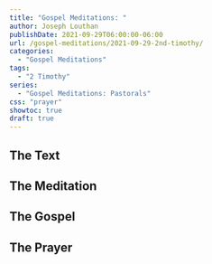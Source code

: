 ```yaml
---
title: "Gospel Meditations: "
author: Joseph Louthan
publishDate: 2021-09-29T06:00:00-06:00
url: /gospel-meditations/2021-09-29-2nd-timothy/
categories:
  - "Gospel Meditations"
tags:
  - "2 Timothy"
series:
  - "Gospel Meditations: Pastorals"
css: "prayer"
showtoc: true
draft: true
---
```


## The Text


## The Meditation


## The Gospel

## The Prayer

<div style="font-variant: small-caps;">

</div>
&nbsp;

```text

```
